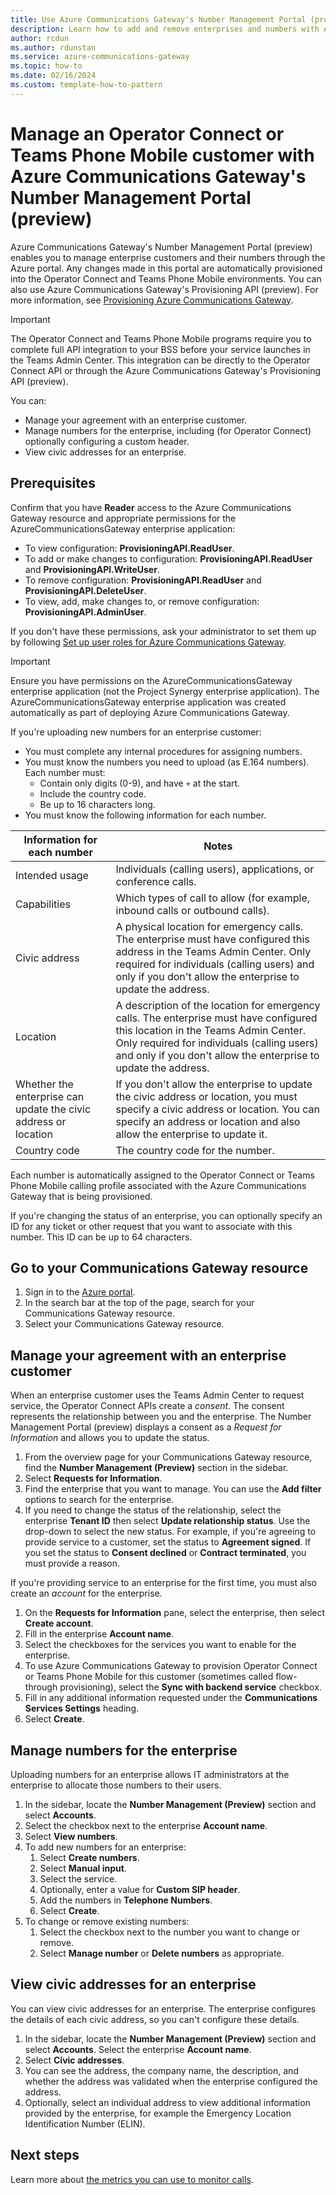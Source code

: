 ```yaml
---
title: Use Azure Communications Gateway's Number Management Portal (preview) to manage an enterprise
description: Learn how to add and remove enterprises and numbers with Azure Communication Gateway's Number Management Portal.
author: rcdun
ms.author: rdunstan
ms.service: azure-communications-gateway
ms.topic: how-to
ms.date: 02/16/2024
ms.custom: template-how-to-pattern
---
```


# Manage an Operator Connect or Teams Phone Mobile customer with Azure Communications Gateway's Number Management Portal (preview)

Azure Communications Gateway's Number Management Portal (preview) enables you to manage enterprise customers and their numbers through the Azure portal. Any changes made in this portal are automatically provisioned into the Operator Connect and Teams Phone Mobile environments. You can also use Azure Communications Gateway's Provisioning API (preview). For more information, see [Provisioning Azure Communications Gateway](provisioning-platform.md).

> [!IMPORTANT]
> The Operator Connect and Teams Phone Mobile programs require you to complete full API integration to your BSS before your service launches in the Teams Admin Center. This integration can be directly to the Operator Connect API or through the Azure Communications Gateway's Provisioning API (preview).

You can:

* Manage your agreement with an enterprise customer.
* Manage numbers for the enterprise, including (for Operator Connect) optionally configuring a custom header.
* View civic addresses for an enterprise.

## Prerequisites

Confirm that you have **Reader** access to the Azure Communications Gateway resource and appropriate permissions for the AzureCommunicationsGateway enterprise application:

<!-- Must be kept in sync with provision-user-roles.md - steps for understanding and configuring -->
* To view configuration: **ProvisioningAPI.ReadUser**.
* To add or make changes to configuration: **ProvisioningAPI.ReadUser** and **ProvisioningAPI.WriteUser**.
* To remove configuration: **ProvisioningAPI.ReadUser** and **ProvisioningAPI.DeleteUser**.
* To view, add, make changes to, or remove configuration: **ProvisioningAPI.AdminUser**.

If you don't have these permissions, ask your administrator to set them up by following [Set up user roles for Azure Communications Gateway](provision-user-roles.md).

> [!IMPORTANT]
> Ensure you have permissions on the AzureCommunicationsGateway enterprise application (not the Project Synergy enterprise application). The AzureCommunicationsGateway enterprise application was created automatically as part of deploying Azure Communications Gateway.

If you're uploading new numbers for an enterprise customer:

* You must complete any internal procedures for assigning numbers.
* You must know the numbers you need to upload (as E.164 numbers). Each number must:
  * Contain only digits (0-9), and have `+` at the start.
  * Include the country code.
  * Be up to 16 characters long.
* You must know the following information for each number.

|Information for each number |Notes |
|---------|---------|
|Intended usage | Individuals (calling users), applications, or conference calls.|
|Capabilities     |Which types of call to allow (for example, inbound calls or outbound calls).|
|Civic address | A physical location for emergency calls. The enterprise must have configured this address in the Teams Admin Center. Only required for individuals (calling users) and only if you don't allow the enterprise to update the address.|
|Location | A description of the location for emergency calls. The enterprise must have configured this location in the Teams Admin Center. Only required for individuals (calling users) and only if you don't allow the enterprise to update the address.|
|Whether the enterprise can update the civic address or location | If you don't allow the enterprise to update the civic address or location, you must specify a civic address or location. You can specify an address or location and also allow the enterprise to update it.|
|Country code | The country code for the number.|

Each number is automatically assigned to the Operator Connect or Teams Phone Mobile calling profile associated with the Azure Communications Gateway that is being provisioned.

If you're changing the status of an enterprise, you can optionally specify an ID for any ticket or other request that you want to associate with this number. This ID can be up to 64 characters.

## Go to your Communications Gateway resource

1. Sign in to the [Azure portal](https://azure.microsoft.com/).
1. In the search bar at the top of the page, search for your Communications Gateway resource.
1. Select your Communications Gateway resource.

## Manage your agreement with an enterprise customer

When an enterprise customer uses the Teams Admin Center to request service, the Operator Connect APIs create a *consent*. The consent represents the relationship between you and the enterprise. The Number Management Portal (preview) displays a consent as a *Request for Information* and allows you to update the status.

1. From the overview page for your Communications Gateway resource, find the **Number Management (Preview)** section in the sidebar.
1. Select **Requests for Information**.
1. Find the enterprise that you want to manage. You can use the **Add filter** options to search for the enterprise.
1. If you need to change the status of the relationship, select the enterprise **Tenant ID** then select **Update relationship status**. Use the drop-down to select the new status. For example, if you're agreeing to provide service to a customer, set the status to **Agreement signed**. If you set the status to **Consent declined** or **Contract terminated**, you must provide a reason.

If you're providing service to an enterprise for the first time, you must also create an *account* for the enterprise.

1. On the **Requests for Information** pane, select the enterprise, then select **Create account**.
1. Fill in the enterprise **Account name**.
1. Select the checkboxes for the services you want to enable for the enterprise.
1. To use Azure Communications Gateway to provision Operator Connect or Teams Phone Mobile for this customer (sometimes called flow-through provisioning), select the **Sync with backend service** checkbox.
1. Fill in any additional information requested under the **Communications Services Settings** heading.
1. Select **Create**.

## Manage numbers for the enterprise

Uploading numbers for an enterprise allows IT administrators at the enterprise to allocate those numbers to their users.

1. In the sidebar, locate the **Number Management (Preview)** section and select **Accounts**.
1. Select the checkbox next to the enterprise **Account name**.
1. Select **View numbers**.
1. To add new numbers for an enterprise:
    1. Select **Create numbers**.
    1. Select **Manual input**.
    1. Select the service.
    1. Optionally, enter a value for **Custom SIP header**.
    1. Add the numbers in **Telephone Numbers**.
    1. Select **Create**.
1. To change or remove existing numbers:
    1. Select the checkbox next to the number you want to change or remove.
    1. Select **Manage number** or **Delete numbers** as appropriate.

## View civic addresses for an enterprise

You can view civic addresses for an enterprise. The enterprise configures the details of each civic address, so you can't configure these details.

1. In the sidebar, locate the **Number Management (Preview)** section and select **Accounts**. Select the enterprise **Account name**.
1. Select **Civic addresses**.
1. You can see the address, the company name, the description, and whether the address was validated when the enterprise configured the address.
1. Optionally, select an individual address to view additional information provided by the enterprise, for example the Emergency Location Identification Number (ELIN).

## Next steps

Learn more about [the metrics you can use to monitor calls](monitoring-azure-communications-gateway-data-reference.md).
